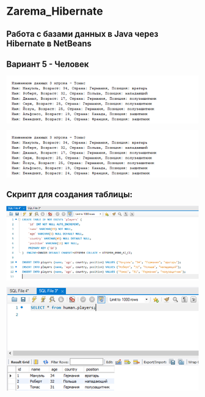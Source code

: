 # Zarema_Hibernate
## Работа с базами данных в Java через Hibernate в NetBeans
## Вариант 5 - Человек
![Снимок](https://github.com/zzoasis/Zarema_Hibernate/blob/master/image.png)

![Снимок1](https://github.com/zzoasis/Zarema_Hibernate/blob/master/Снимок3.PNG)

 ## Скрипт для создания таблицы:

![Снимок2](https://github.com/zzoasis/Zarema_Hibernate/blob/master/Снимок4.PNG)

![Снимок3](https://github.com/zzoasis/Zarema_Hibernate/blob/master/Снимок5.PNG)
 
